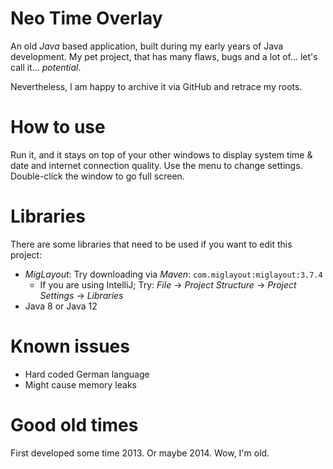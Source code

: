 # Neo Time Overlay

An old *Java* based application, built during my early years of Java development.
My pet project, that has many flaws, bugs and a lot of...
let's call it... *potential*.

Nevertheless, I am happy to archive it via GitHub and retrace my roots.

# How to use
Run it, and it stays on top of your other windows to display system time & date and internet connection quality.
Use the menu to change settings.
Double-click the window to go full screen.

# Libraries
There are some libraries that need to be used if you want to edit this project:
 - _MigLayout_: Try downloading via _Maven_: ``com.miglayout:miglayout:3.7.4``
   - If you are using IntelliJ; Try: _File_ -> _Project Structure_ -> _Project Settings_ -> _Libraries_ 
 - Java 8 or Java 12

# Known issues
 - Hard coded German language
 - Might cause memory leaks

# Good old times
First developed some time 2013. Or maybe 2014.
Wow, I'm old.
